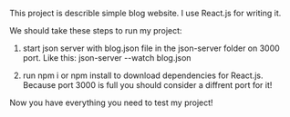 This project is describle simple blog website. I use React.js for writing it.

We should take these steps to run my project:

1. start json server with blog.json file in the json-server folder on 3000 port. Like this: json-server --watch blog.json

2. run npm i or npm install to download dependencies for React.js. Because port 3000 is full you should consider a diffrent port for it!

Now you have everything you need to test my project!

